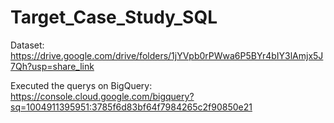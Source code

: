 # Target_Case_Study_SQL

Dataset: https://drive.google.com/drive/folders/1jYVpb0rPWwa6P5BYr4bIY3lAmjx5J7Qh?usp=share_link

Executed the querys on BigQuery: https://console.cloud.google.com/bigquery?sq=1004911395951:3785f6d83bf64f7984265c2f90850e21
